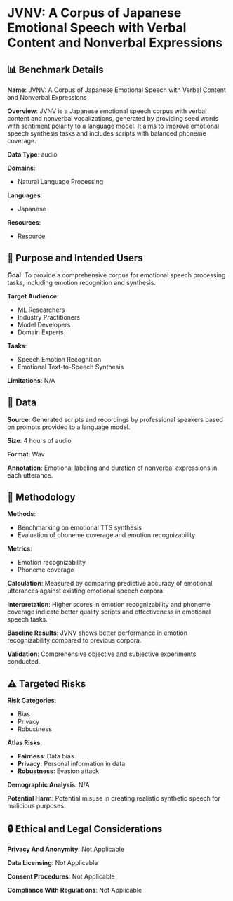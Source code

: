 # JVNV: A Corpus of Japanese Emotional Speech with Verbal Content and Nonverbal Expressions

## 📊 Benchmark Details

**Name**: JVNV: A Corpus of Japanese Emotional Speech with Verbal Content and Nonverbal Expressions

**Overview**: JVNV is a Japanese emotional speech corpus with verbal content and nonverbal vocalizations, generated by providing seed words with sentiment polarity to a language model. It aims to improve emotional speech synthesis tasks and includes scripts with balanced phoneme coverage.

**Data Type**: audio

**Domains**:
- Natural Language Processing

**Languages**:
- Japanese

**Resources**:
- [Resource](https://sites.google.com/site/shinnosuketakamichi/research-topics/jvnv_corpus)

## 🎯 Purpose and Intended Users

**Goal**: To provide a comprehensive corpus for emotional speech processing tasks, including emotion recognition and synthesis.

**Target Audience**:
- ML Researchers
- Industry Practitioners
- Model Developers
- Domain Experts

**Tasks**:
- Speech Emotion Recognition
- Emotional Text-to-Speech Synthesis

**Limitations**: N/A

## 💾 Data

**Source**: Generated scripts and recordings by professional speakers based on prompts provided to a language model.

**Size**: 4 hours of audio

**Format**: Wav

**Annotation**: Emotional labeling and duration of nonverbal expressions in each utterance.

## 🔬 Methodology

**Methods**:
- Benchmarking on emotional TTS synthesis
- Evaluation of phoneme coverage and emotion recognizability

**Metrics**:
- Emotion recognizability
- Phoneme coverage

**Calculation**: Measured by comparing predictive accuracy of emotional utterances against existing emotional speech corpora.

**Interpretation**: Higher scores in emotion recognizability and phoneme coverage indicate better quality scripts and effectiveness in emotional speech tasks.

**Baseline Results**: JVNV shows better performance in emotion recognizability compared to previous corpora.

**Validation**: Comprehensive objective and subjective experiments conducted.

## ⚠️ Targeted Risks

**Risk Categories**:
- Bias
- Privacy
- Robustness

**Atlas Risks**:
- **Fairness**: Data bias
- **Privacy**: Personal information in data
- **Robustness**: Evasion attack

**Demographic Analysis**: N/A

**Potential Harm**: Potential misuse in creating realistic synthetic speech for malicious purposes.

## 🔒 Ethical and Legal Considerations

**Privacy And Anonymity**: Not Applicable

**Data Licensing**: Not Applicable

**Consent Procedures**: Not Applicable

**Compliance With Regulations**: Not Applicable
